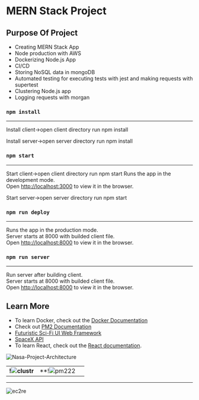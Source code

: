 <h1>MERN Stack Project</h1>

## Purpose Of Project
* Creating MERN Stack App
* Node production with AWS 
* Dockerizing Node.js App
* CI/CD
* Storing NoSQL data in mongoDB
* Automated testing for executing tests with jest and making requests with supertest
* Clustering Node.js app
* Logging requests with morgan


### `npm install`
------------------------------------------------------
Install client->open client directory run npm install

Install server->open server directory run npm install

### `npm start`
---------------------------------------------------------------
Start client->open client directory run npm start
Runs the app in the development mode.\
Open [http://localhost:3000](http://localhost:3000) to view it in the browser.

Start server->open server directory run npm start

### `npm run deploy`
---------------------------------------------------------------
Runs the app in the production mode.\
Server starts at 8000 with builded client file.\
Open [http://localhost:8000](http://localhost:8000) to view it in the browser.

### `npm run server`
---------------------------------------------------------------
Run server after building client.\
Server starts at 8000 with builded client file.\
Open [http://localhost:8000](http://localhost:8000) to view it in the browser.

## Learn More

- To learn Docker, check out the [Docker Documentation](https://docs.docker.com/)
- Check out [PM2 Documentation](https://pm2.keymetrics.io/docs/usage/quick-start/)
- [Futuristic Sci-Fi UI Web Framework](https://github.com/arwes/arwes)
- [SpaceX API](https://github.com/r-spacex/SpaceX-API)
- To learn React, check out the [React documentation](https://reactjs.org/).


![Nasa-Project-Architecture](https://user-images.githubusercontent.com/62605922/154981512-67819f28-77a8-4976-8cfb-d6a763281ed8.png)

||||
|:--:|:--:|:--:|
|**!![clustr](https://user-images.githubusercontent.com/62605922/154940106-7ae7c457-cc5a-471d-a3dc-48f50b06624a.png)**|**!![pm222](https://user-images.githubusercontent.com/62605922/154940117-6f5a04a8-6016-4120-8e10-bef397879447.png)|


----------------------------------------------------------------------------------------

![ec2re](https://user-images.githubusercontent.com/62605922/154940860-be9ede4f-031d-4393-85d9-a14091b2d34d.gif)

